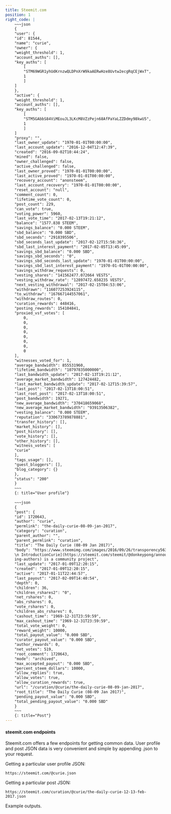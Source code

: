 ```yaml
---
title: Steemit.com
position: 1
right_code: |
    ~~~json
    {
    "user": {
    "id": 81544,
    "name": "curie",
    "owner": {
    "weight_threshold": 1,
    "account_auths": [],
    "key_auths": [
        [
        "STM69WGR1yhUdKrnzwQLDPnXrW9kaAERwHze8Uvtw2ecgRqCEjWxT",
        1
        ]
    ]
    },
    "active": {
    "weight_threshold": 1,
    "account_auths": [],
    "key_auths": [
        [
        "STM5GAbbS84ViMEouJL3LKcM8VZzPejn68AfPaYaLZZDdmy98kwU5",
        1
        ]
    ]
    "proxy": "",
    "last_owner_update": "1970-01-01T00:00:00",
    "last_account_update": "2016-12-04T12:47:39",
    "created": "2016-09-02T10:44:24",
    "mined": false,
    "owner_challenged": false,
    "active_challenged": false,
    "last_owner_proved": "1970-01-01T00:00:00",
    "last_active_proved": "1970-01-01T00:00:00",
    "recovery_account": "anonsteem",
    "last_account_recovery": "1970-01-01T00:00:00",
    "reset_account": "null",
    "comment_count": 0,
    "lifetime_vote_count": 0,
    "post_count": 229,
    "can_vote": true,
    "voting_power": 5960,
    "last_vote_time": "2017-02-13T19:21:12",
    "balance": "1577.838 STEEM",
    "savings_balance": "0.000 STEEM",
    "sbd_balance": "0.000 SBD",
    "sbd_seconds": "2918395506",
    "sbd_seconds_last_update": "2017-02-12T15:58:36",
    "sbd_last_interest_payment": "2017-02-05T13:45:09",
    "savings_sbd_balance": "0.000 SBD",
    "savings_sbd_seconds": "0",
    "savings_sbd_seconds_last_update": "1970-01-01T00:00:00",
    "savings_sbd_last_interest_payment": "1970-01-01T00:00:00",
    "savings_withdraw_requests": 0,
    "vesting_shares": "141562477.072664 VESTS",
    "vesting_withdraw_rate": "12897472.658235 VESTS",
    "next_vesting_withdrawal": "2017-02-15T04:53:06",
    "withdrawn": "116077253924115",
    "to_withdraw": "167667144557061",
    "withdraw_routes": 0,
    "curation_rewards": 448416,
    "posting_rewards": 154104841,
    "proxied_vsf_votes": [
        0,
        0,
        0,
        0,
        0,
        0,
        0,
        0
    ],
    "witnesses_voted_for": 1,
    "average_bandwidth": 855531960,
    "lifetime_bandwidth": "10797835000000",
    "last_bandwidth_update": "2017-02-13T19:21:12",
    "average_market_bandwidth": 127424482,
    "last_market_bandwidth_update": "2017-02-12T15:39:57",
    "last_post": "2017-02-13T18:00:51",
    "last_root_post": "2017-02-13T18:00:51",
    "post_bandwidth": 19271,
    "new_average_bandwidth": "370418659068",
    "new_average_market_bandwidth": "93913506382",
    "vesting_balance": "0.000 STEEM",
    "reputation": "330673789878881",
    "transfer_history": [],
    "market_history": [],
    "post_history": [],
    "vote_history": [],
    "other_history": [],
    "witness_votes": [
    "curie"
    ],
    "tags_usage": [],
    "guest_bloggers": [],
    "blog_category": {}
    },
    "status": "200"
    }  
    ~~~
    {: title="User profile"} 
    
    ~~~json
    {
    "post": {
    "id": 1720643,
    "author": "curie",
    "permlink": "the-daily-curie-08-09-jan-2017",
    "category": "curation",
    "parent_author": "",
    "parent_permlink": "curation",
    "title": "The Daily Curie (08-09 Jan 2017)",
    "body": "https://www.steemimg.com/images/2016/09/26/transporency5631977a38.png)</center>
    \n IntroductionCurie](https://steemit.com/steemit/@donkeypong/announcing-project-curie-bringing-rewards-and-recognition-to-steemit-s-undiscovered-and-emerg
    ing-authors) is a community project",
    "last_update": "2017-01-09T12:20:15",
    "created": "2017-01-09T12:20:15",
    "active": "2017-01-11T22:44:57",
    "last_payout": "2017-02-09T14:40:54",
    "depth": 0,
    "children": 36,
    "children_rshares2": "0",
    "net_rshares": 0,
    "abs_rshares": 0,
    "vote_rshares": 0,
    "children_abs_rshares": 0,
    "cashout_time": "1969-12-31T23:59:59",
    "max_cashout_time": "1969-12-31T23:59:59",
    "total_vote_weight": 0,
    "reward_weight": 10000,
    "total_payout_value": "0.000 SBD",
    "curator_payout_value": "0.000 SBD",
    "author_rewards": 0,
    "net_votes": 519,
    "root_comment": 1720643,
    "mode": "archived",
    "max_accepted_payout": "0.000 SBD",
    "percent_steem_dollars": 10000,
    "allow_replies": true,
    "allow_votes": true,
    "allow_curation_rewards": true,
    "url": "/curation/@curie/the-daily-curie-08-09-jan-2017",
    "root_title": "The Daily Curie (08-09 Jan 2017)",
    "pending_payout_value": "0.000 SBD",
    "total_pending_payout_value": "0.000 SBD"
    }
    ~~~  
    {: title="Post"}   
---
```


#### steemit.com endpoints

Steemit.com offers a few endpoints for getting common data. User profile and post JSON data is very convenient and simple by appending .json
to your request. 

Getting a particular user profile JSON:

```
https://steemit.com/@curie.json
```


Getting a particular post JSON:

```
https://steemit.com/curation/@curie/the-daily-curie-12-13-feb-2017.json
```

Example outputs.